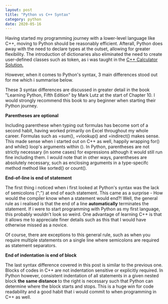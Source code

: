```yaml
---
layout: post
title: "Python vs C++ Syntax"
category: python
date: 2020-05-16
---
```


Having started my programming journey with a lower-level language like C++, moving to Python should be reasonably efficient. Afterall, Python does away with the need to declare types at the outset, allowing for greater flexibility. The introduction of dictionaries also eliminated the need to create user-defined classes such as token, as i was taught in the <a href="https://cchanzl.github.io/tableau/2020/05/01/C++-Calculator-Solution">C++ Calculator Solution. </a>

However, when it comes to Python's syntax, 3 main differences stood out for me which i summarise below. 

These 3 syntax differences are discussed in greater detail in the book "Learning Python, Fifth Edition" by Mark Lutz at the start of Chapter 10. I would strongly recommend this book to any beginner when starting their Python journey.

<b> Parentheses are optional </b>
<br>

Including parenthese when typing out formulas has become sort of a second habit, having worked primarily on Excel throughout my whole career. Formulas such as =sum(), =vlookup() and =indirect() makes sense. This made sense when i started out on C++ as well, happily wrapping for() and while() loop's arguments within (). In Python, parentheses are not strictly necessary (in some cases) for expressions although it would still run fine including them. I would note that in other ways, parentheses are absolutely necessary, such as enclosing arguments in a type-specifc method method like sorted() or count(). 

<b> End-of-line is end of statement </b>
<br>

The first thing i noticed when i first looked at Python's syntax was the lack of semicolons (";") at end of each statement. This came as a surprise - How would the compiler know when a statement would end?! Well, the general rule as i realised is that the end of a line <b>automatically</b> terminates the statement. If i were to start programming with Python as my first language, this probably wouldn't look so weird. One advantage of learning C++ is that it allows me to appreciate finer details such as this that I would have otherwise missed as a novice.

Of course, there are exceptions to this general rule, such as when you require multiple statements on a single line where semicolons are required as statement separators.

<b> End of indentation is end of block </b>
<br>

The last syntax difference covered in this post is similar to the previous one. Blocks of codes in C++ are not indentation sensitive or explicitly required. In Python however, consistent indentation of all statements in a given nested block <b> the same distance </b> to the right is necessary such that Python can determine where the block starts and stops. This is a huge win for code readability and a good habit that i would commit to when programming in C++ as well.
